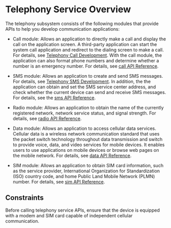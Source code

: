 # Telephony Service Overview

The telephony subsystem consists of the following modules that provide APIs to help you develop communication applications:

- Call module: Allows an application to directly make a call and display the call on the application screen. A third-party application can start the system call application and redirect to the dialing screen to make a call. For details, see [Telephony Call Development](telephony-call.md). With the call module, the application can also format phone numbers and determine whether a number is an emergency number. For details, see [call API Reference](../reference/apis/js-apis-call.md).

- SMS module: Allows an application to create and send SMS messages. For details, see [Telephony SMS Development](telephony-sms.md). In addition, the the application can obtain and set the SMS service center address, and check whether the current device can send and receive SMS messages. For details, see the [sms API Reference](../reference/apis/js-apis-sms.md).
- Radio module: Allows an application to obtain the name of the currently registered network, network service status, and signal strength. For details, see [radio API Reference](../reference/apis/js-apis-radio.md).

- Data module: Allows an application to access cellular data services. Cellular data is a wireless network communication standard that uses the packet switch technology throughout data transmission and switch to provide voice, data, and video services for mobile devices. It enables users to use applications on mobile devices or browse web pages on the mobile network. For details, see [data API Reference](../reference/apis/js-apis-telephony-data.md).

- SIM module: Allows an application to obtain SIM card information, such as the service provider, International Organization for Standardization (ISO) country code, and home Public Land Mobile Network (PLMN) number. For details, see [sim API Reference](../reference/apis/js-apis-sim.md).


## Constraints

Before calling telephony service APIs, ensure that the device is equipped with a modem and SIM card capable of independent cellular communication.
